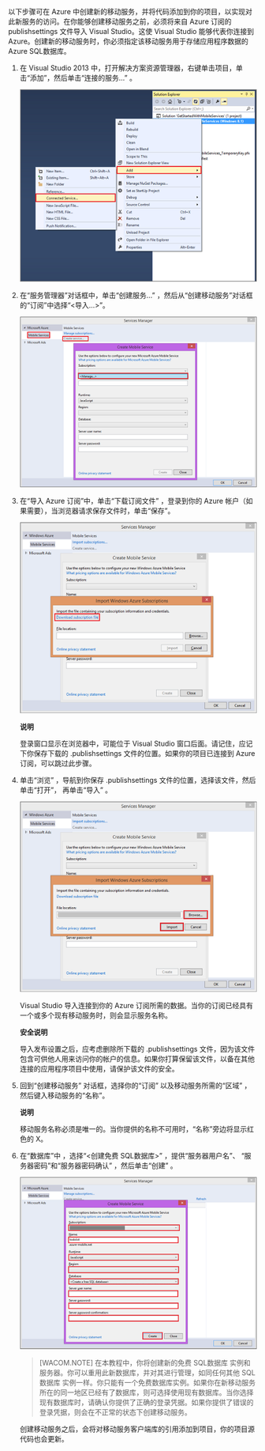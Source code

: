 以下步骤可在 Azure 中创建新的移动服务，并将代码添加到你的项目，以实现对此新服务的访问。在你能够创建移动服务之前，必须将来自 Azure 订阅的 publishsettings 文件导入 Visual Studio。这使 Visual Studio 能够代表你连接到 Azure。创建新的移动服务时，你必须指定该移动服务用于存储应用程序数据的 Azure SQL数据库。

1.  在 Visual Studio 2013 中，打开解决方案资源管理器，右键单击项目，单击“添加”，然后单击“连接的服务...” 。

    ![添加连接的服务][]

2.  在“服务管理器”对话框中，单击“创建服务...” ，然后从“创建移动服务”对话框的“订阅”中选择“\<导入...\>”。 

    ![从 VS 2013 创建新移动服务][]

3.  在“导入 Azure 订阅”中，单击“下载订阅文件” ，登录到你的 Azure 帐户（如果需要），当浏览器请求保存文件时，单击“保存”。 

    ![在 VS 中下载订阅文件][]

	<div class="dev-callout"><b>说明</b>

    <p>登录窗口显示在浏览器中，可能位于 Visual Studio 窗口后面。请记住，应记下你保存下载的 .publishsettings 文件的位置。如果你的项目已连接到 Azure 订阅，可以跳过此步骤。</p>
	</div>

4.  单击“浏览” ，导航到你保存 .publishsettings 文件的位置，选择该文件，然后单击“打开”， 再单击“导入” 。

    ![在 VS 中导入订阅][]

    Visual Studio 导入连接到你的 Azure 订阅所需的数据。当你的订阅已经具有一个或多个现有移动服务时，则会显示服务名称。

	<div class="dev-callout"><b>安全说明</b>

    <p>导入发布设置之后，应考虑删除所下载的 .publishsettings 文件，因为该文件包含可供他人用来访问你的帐户的信息。如果你打算保留该文件，以备在其他连接的应用程序项目中使用，请保护该文件的安全。</p>
	</div>

5.  回到“创建移动服务” 对话框，选择你的“订阅” 以及移动服务所需的“区域” ，然后键入移动服务的“名称”。 

	<div class="dev-callout"><b>说明</b>

    <p>移动服务名称必须是唯一的。当你提供的名称不可用时，“名称”旁边将显示红色的 X。 </p>
	</div>

6.  在“数据库”中 ，选择“\<创建免费 SQL数据库\>” ，提供“服务器用户名”、 “服务器密码”和“服务器密码确认” ，然后单击“创建” 。

    ![“从 VS 2013 创建服务”第 2 部分][]

    > [WACOM.NOTE]
    > 在本教程中，你将创建新的免费 SQL数据库 实例和服务器。你可以重用此新数据库，并对其进行管理，如同任何其他 SQL数据库 实例一样。你只能有一个免费数据库实例。如果你在新移动服务所在的同一地区已经有了数据库，则可选择使用现有数据库。当你选择现有数据库时，请确认你提供了正确的登录凭据。如果你提供了错误的登录凭据，则会在不正常的状态下创建移动服务。

    创建移动服务之后，会将对移动服务客户端库的引用添加到项目，你的项目源代码也会更新。

  [添加连接的服务]: ./media/mobile-services-create-new-service-vs2013/mobile-add-connected-service.png
  [从 VS 2013 创建新移动服务]: ./media/mobile-services-create-new-service-vs2013/mobile-create-service-from-vs2013.png
  [在 VS 中下载订阅文件]: ./media/mobile-services-create-new-service-vs2013/mobile-import-azure-subscription.png
  [在 VS 中导入订阅]: ./media/mobile-services-create-new-service-vs2013/mobile-import-azure-subscription-2.png
  [“从 VS 2013 创建服务”第 2 部分]: ./media/mobile-services-create-new-service-vs2013/mobile-create-service-from-vs2013-2.png
